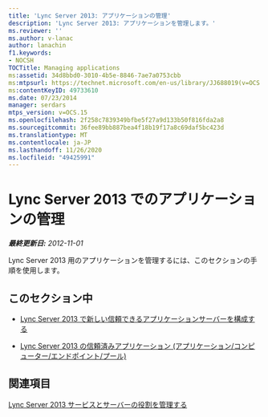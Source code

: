 ```yaml
---
title: 'Lync Server 2013: アプリケーションの管理'
description: 'Lync Server 2013: アプリケーションを管理します。'
ms.reviewer: ''
ms.author: v-lanac
author: lanachin
f1.keywords:
- NOCSH
TOCTitle: Managing applications
ms:assetid: 34d8bbd0-3010-4b5e-8846-7ae7a0753cbb
ms:mtpsurl: https://technet.microsoft.com/en-us/library/JJ688019(v=OCS.15)
ms:contentKeyID: 49733610
ms.date: 07/23/2014
manager: serdars
mtps_version: v=OCS.15
ms.openlocfilehash: 2f258c7839349bfbe5f27a9d133b50f816fda2a8
ms.sourcegitcommit: 36fee89bb887bea4f18b19f17a8c69daf5bc423d
ms.translationtype: MT
ms.contentlocale: ja-JP
ms.lasthandoff: 11/26/2020
ms.locfileid: "49425991"
---
```

# <a name="managing-applications-in-lync-server-2013"></a>Lync Server 2013 でのアプリケーションの管理

<div data-xmlns="http://www.w3.org/1999/xhtml">

<div class="topic" data-xmlns="http://www.w3.org/1999/xhtml" data-msxsl="urn:schemas-microsoft-com:xslt" data-cs="https://msdn.microsoft.com/">

<div data-asp="https://msdn2.microsoft.com/asp">



</div>

<div id="mainSection">

<div id="mainBody">

<span> </span>

_**最終更新日:** 2012-11-01_

Lync Server 2013 用のアプリケーションを管理するには、このセクションの手順を使用します。

<div>

## <a name="in-this-section"></a>このセクション中

  - [Lync Server 2013 で新しい信頼できるアプリケーションサーバーを構成する](lync-server-2013-configure-a-new-trusted-application-server.md)

  - [Lync Server 2013 の信頼済みアプリケーション (アプリケーション/コンピューター/エンドポイント/プール)](lync-server-2013-trusted-applications-application-computer-endpoint-pool.md)

</div>

<div>

## <a name="see-also"></a>関連項目


[Lync Server 2013 サービスとサーバーの役割を管理する](lync-server-2013-managing-lync-server-services-and-server-roles.md)  
  

</div>

</div>

<span> </span>

</div>

</div>

</div>

